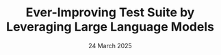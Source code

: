 ---
short_name: "FSE-SRC"
title: "Ever-Improving Test Suite by Leveraging Large Language Models"
authors: "Ketai Qiu"
long_name: "International Conference on the Foundations of Software Engineering (FSE '25): Student Research Competition"
doi: "https://dl.acm.org/doi/10.1145/3696630.3728614"
pdf: "resources/pdf/Ketai-Qiu-FSE2025-SRC.pdf"
bibtex: "resources/bibtex/Ketai-Qiu-FSE2025-SRC.bib"
year: "2025"
date: "24 March 2025"
---